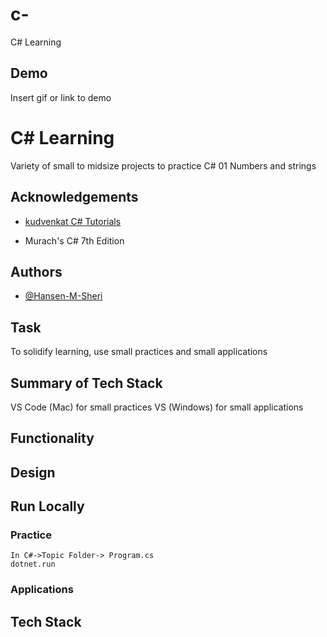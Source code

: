 # c-
C# Learning

## Demo

Insert gif or link to demo


# C# Learning

Variety of small to midsize projects to practice C# 
 01 Numbers and strings


## Acknowledgements

 - [kudvenkat C# Tutorials]( https://youtu.be/SXmVym6L8dw)

- Murach's C# 7th Edition

## Authors

- [@Hansen-M-Sheri](https://www.github.com/Hansen-M-Sheri)


## Task
 To solidify learning, use small practices and small applications 
## Summary of Tech Stack
 VS Code (Mac) for small practices
 VS (Windows) for small applications
## Functionality
## Design
## Run Locally
 ### Practice
    In C#->Topic Folder-> Program.cs
    dotnet.run
  
 ### Applications
## Tech Stack
